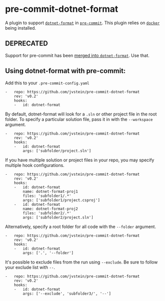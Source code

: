 # pre-commit-dotnet-format
A plugin to support [`dotnet-format`](https://github.com/dotnet/format) in
[`pre-commit`](https://github.com/pre-commit/pre-commit). This plugin relies on [`docker`](https://www.docker.com) being
installed.

## DEPRECATED
Support for pre-commit has been [merged into
`dotnet-format`](https://github.com/dotnet/format/blob/main/docs/integrations.md#pre-commitcom-hook-to-reformat). Use
that.

## Using dotnet-format with pre-commit:
Add this to your `.pre-commit-config.yaml`

```
-   repo: https://github.com/jvstein/pre-commit-dotnet-format
    rev: 'v0.2'
    hooks:
    -   id: dotnet-format
```

By default, dotnet-format will look for a `.sln` or other project file in the root folder. To specify a particular
solution file, pass it in with the `--workspace` argument.

```
-   repo: https://github.com/jvstein/pre-commit-dotnet-format
    rev: 'v0.2'
    hooks:
    -   id: dotnet-format
        args: ['subfolder/project.sln']
```

If you have multiple solution or project files in your repo, you may specify multiple hook configurations.

```
-   repo: https://github.com/jvstein/pre-commit-dotnet-format
    rev: 'v0.2'
    hooks:
    -   id: dotnet-format
        name: dotnet-format-proj1
        files: 'subfolder1/.*'
        args: ['subfolder1/project.csproj']
    -   id: dotnet-format
        name: dotnet-format-proj2
        files: 'subfolder2/.*'
        args: ['subfolder2/project.sln']
```

Alternatively, specify a root folder for all code with the `--folder` argument.

```
-   repo: https://github.com/jvstein/pre-commit-dotnet-format
    rev: 'v0.2'
    hooks:
    -   id: dotnet-format
        args: ['.', '--folder']
```

It's possible to exclude files from the run using `--exclude`. Be sure to follow your exclude list with `--`.

```
-   repo: https://github.com/jvstein/pre-commit-dotnet-format
    rev: 'v0.2'
    hooks:
    -   id: dotnet-format
        args: ['--exclude', 'subfolder3/', '--']
```

